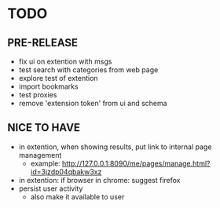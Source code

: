 # TODO

## PRE-RELEASE
- fix ui on extention with msgs
- test search with categories from web page
- explore test of extention
- import bookmarks
- test proxies
- remove 'extension token' from ui and schema

## NICE TO HAVE
- in extention, when showing results, put link to internal page management
    - example: http://127.0.0.1:8090/me/pages/manage.html?id=3jzdp04qbakw3xz
- in extention: if browser in chrome: suggest firefox
- persist user activity
    - also make it available to user


